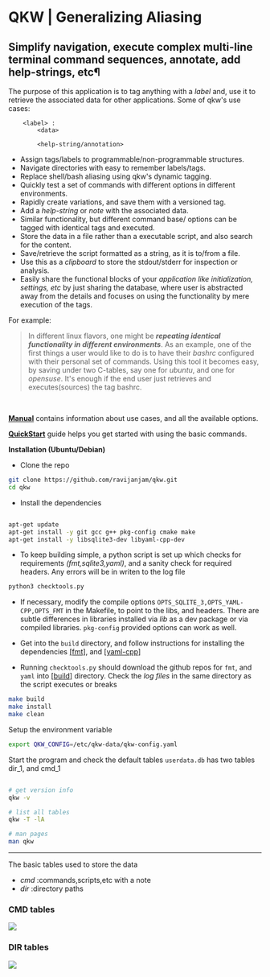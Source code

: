 # QKW | Generalizing Aliasing
## Simplify navigation, execute complex multi-line terminal command sequences, annotate, add help-strings, etc¶

The purpose of this application is to tag anything with a _label_ and, use it to retrieve the associated data for other applications. Some of qkw's use cases:

```
	<label> : 
		<data>

		<help-string/annotation>
```

* Assign tags/labels to programmable/non-programmable structures. 
* Navigate directories with easy to remember labels/tags. 
* Replace shell/bash aliasing using qkw's dynamic tagging.
* Quickly test a set of commands with different options in different environments. 
* Rapidly create variations, and save them with a versioned tag. 
* Add a _help-string_ or _note_ with the associated data.
* Similar functionality, but different command base/ options can be tagged with identical tags and executed.
* Store the data in a file rather than a executable script, and also search for the content. 
* Save/retrieve the script formatted as a string, as it is to/from a file. 
* Use this as a _clipboard_ to store the stdout/stderr for inspection or analysis. 
* Easily share the functional blocks of your _application like initialization, settings, etc_ by just sharing the database, where user is abstracted away from the details and focuses on using the functionality by mere execution of the tags.


For example:

> In different linux flavors, one might be _**repeating identical functionality in different environments**_. As an example, one of the first things a user would like to do is to have their _bashrc_ configured with their personal set of commands. Using this tool it becomes easy, by saving under two C-tables, say one for _ubuntu_, and one for _opensuse_. It's enough if the end user just retrieves and executes(sources) the tag bashrc.


<br>


[**Manual**](https://github.com/ravijanjam/qkw/blob/master/docs/qkw-manual.pdf) contains information about use cases, and all the available options.

[**QuickStart**](https://github.com/ravijanjam/qkw/wiki/QuickStart) guide helps you get started with using the basic commands.

**Installation (Ubuntu/Debian)**

* Clone the repo
```bash
git clone https://github.com/ravijanjam/qkw.git
cd qkw
```

* Install the dependencies
```bash

apt-get update
apt-get install -y git gcc g++ pkg-config cmake make
apt-get install -y libsqlite3-dev libyaml-cpp-dev
```

* To keep building simple, a python script is set up which checks for requirements _(fmt,sqlite3,yaml)_, and a sanity check for required headers. Any errors will be in writen to the log file
```bash
python3 checktools.py
```
* If necessary, modify the compile options `OPTS_SQLITE_3,OPTS_YAML-CPP,OPTS_FMT` in the Makefile, to point to the libs, and headers. There are subtle differences in libraries installed via _lib_ as a dev package or via compiled libraries. `pkg-config` provided options can work as well. 

* Get into the `build` directory, and follow instructions for installing the dependencies [[fmt]](https://github.com/fmtlib/fmt), and [[yaml-cpp]](https://github.com/jbeder/yaml-cpp)

* Running `checktools.py` should download the github repos for `fmt`, and `yaml` into [[build]](github.com/ravijanjam/qkw/build) directory. Check the _log files_ in the same directory as the script executes or breaks


```bash
make build
make install
make clean
```

Setup the environment variable
```bash
export QKW_CONFIG=/etc/qkw-data/qkw-config.yaml
```

Start the program and check the default tables `userdata.db` has two tables dir\_1, and cmd\_1

```bash

# get version info
qkw -v

# list all tables
qkw -T -lA 

# man pages
man qkw
```

<hr>


The basic tables used to store the data

*  _cmd_ :commands,scripts,etc with a note
*  _dir_ :directory paths


### CMD tables
![](https://github.com/ravijanjam/qkw/blob/master/docs/cmd_table.png)

### DIR tables
![](https://github.com/ravijanjam/qkw/blob/master/docs/dir_table.png)
